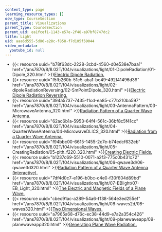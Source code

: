 ```yaml
---
content_type: page
learning_resource_types: []
ocw_type: CourseSection
parent_title: Visualizations
parent_type: CourseSection
parent_uid: ea1fcef1-1143-e57e-2f48-a97bf8747dc2
title: Light
uid: aaa6d555-5d86-e28c-f858-f7d105f59044
video_metadata:
  youtube_id: null
---
```


*   {{< resource uuid="b78f63dc-2228-3cbd-4560-d0e538e7baa1" href="/ans7870/8/8.02T/f04/visualizations/light/01-DipoleRadiation/01-Dipole_320.html" >}}[Electric Dipole Radiation.](/ans7870/8/8.02T/f04/visualizations/light/01-DipoleRadiation/01-Dipole_320.html)
*   {{< resource uuid="f5fb260b-51c5-aba1-be49-492f41496d39" href="/ans7870/8/8.02T/f04/visualizations/light/02-dipoleRadiationReversing/02-SmPointDipole_320.html" >}}[Electric Dipole Radiation Reversing.](/ans7870/8/8.02T/f04/visualizations/light/02-dipoleRadiationReversing/02-SmPointDipole_320.html)
*   {{< resource uuid="394a5737-7435-f1cd-ea85-c77b210ba597" href="/ans7870/8/8.02T/f04/visualizations/light/03-AntennaPattern/03-MicrowaveAntenna_320.html" >}}[Radiation Pattern of a Quarter Wave Antenna.](/ans7870/8/8.02T/f04/visualizations/light/03-AntennaPattern/03-MicrowaveAntenna_320.html)
*   {{< resource uuid="62ac6b1a-5953-64f4-561c-36bf8c5f41cc" href="/ans7870/8/8.02T/f04/visualizations/light/04-QuarterWaveAntenna/04-MicrowaveDLICS_320.html" >}}[Radiation from a Quarter Wave Antenna.](/ans7870/8/8.02T/f04/visualizations/light/04-QuarterWaveAntenna/04-MicrowaveDLICS_320.html)
*   {{< resource uuid="f94bbc00-6615-1455-2c7e-b74edcf632eb" href="/ans7870/8/8.02T/f04/visualizations/light/05-CreatingRadiation/05-pith_f220_320.html" >}}[Creating Electric Fields.](/ans7870/8/8.02T/f04/visualizations/light/05-CreatingRadiation/05-pith_f220_320.html)
*   {{< resource uuid="b1237c69-5510-0071-a2f3-775c0b431c72" href="/ans7870/8/8.02T/f04/visualizations/light/06-qwave3d/06-qwave3d320.html" >}}[Radiation Pattern of a Quarter Wave Antenna (interactive).](/ans7870/8/8.02T/f04/visualizations/light/06-qwave3d/06-qwave3d320.html)
*   {{< resource uuid="7df4d0c7-e196-b0bc-c4e0-f30f604d89bd" href="/ans7870/8/8.02T/f04/visualizations/light/07-EBlight/07-EB_Light_320.html" >}}[The Electric and Magnetic Fields of a Plane Wave.](/ans7870/8/8.02T/f04/visualizations/light/07-EBlight/07-EB_Light_320.html)
*   {{< resource uuid="cbec91ac-a289-54a6-f138-564e3ed255ef" href="/ans7870/8/8.02T/f04/visualizations/light/08-waves2d/08-waves320.html" >}}[Two Dimensional Waves.](/ans7870/8/8.02T/f04/visualizations/light/08-waves2d/08-waves320.html)
*   {{< resource uuid="a7965a68-d76c-ec38-44d9-e7a2a354c426" href="/ans7870/8/8.02T/f04/visualizations/light/09-planewaveapp/09-planewaveapp320.html" >}}[Generating Plane Wave Radiation.](/ans7870/8/8.02T/f04/visualizations/light/09-planewaveapp/09-planewaveapp320.html)